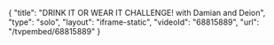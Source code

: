 {
    "title": "DRINK IT OR WEAR IT CHALLENGE! with Damian and Deion",
    "type": "solo",
    "layout": "iframe-static",
    "videoId": "68815889",
    "url": "\/tvpembed\/68815889"
}